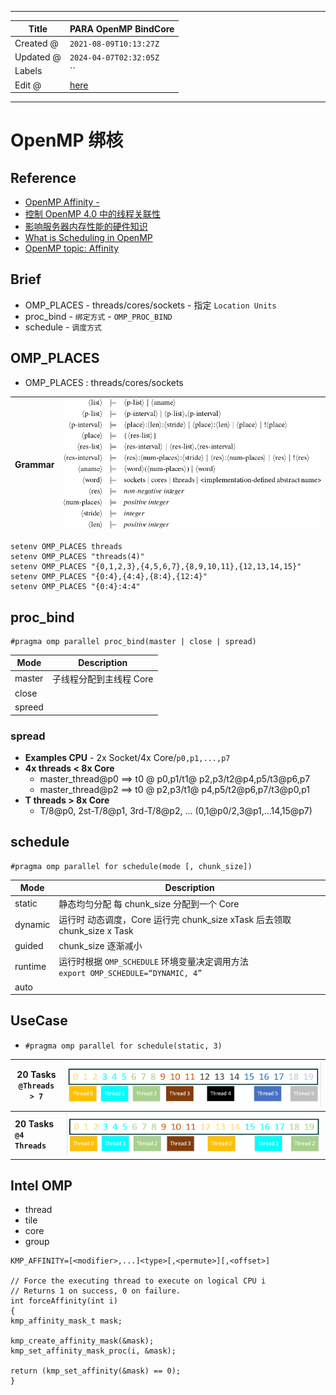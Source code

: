 -----

| Title     | PARA OpenMP BindCore                              |
| --------- | ------------------------------------------------- |
| Created @ | `2021-08-09T10:13:27Z`                            |
| Updated @ | `2024-04-07T02:32:05Z`                            |
| Labels    | \`\`                                              |
| Edit @    | [here](https://github.com/junxnone/opt/issues/27) |

-----

# OpenMP 绑核

## Reference

  - [OpenMP Affinity -
    ](https://www.openmp.org/wp-content/uploads/openmp-examples-4.5.0.pdf)
  - [控制 OpenMP 4.0
    中的线程关联性](https://docs.oracle.com/cd/E57201_01/html/E58572/gpdpg.html#scrolltoc)
  - [影响服务器内存性能的硬件知识](https://decodezp.github.io/2018/12/13/quickwords5-server-memory/)
  - [What is Scheduling in
    OpenMP](https://610yilingliu.github.io/2020/07/15/ScheduleinOpenMP/)
  - [OpenMP topic:
    Affinity](https://pages.tacc.utexas.edu/~eijkhout/pcse/html/omp-affinity.html)

## Brief

  - OMP\_PLACES - threads/cores/sockets - 指定 `Location Units`
  - proc\_bind - `绑定方式` - `OMP_PROC_BIND`
  - schedule - `调度方式`

## OMP\_PLACES

  - OMP\_PLACES : threads/cores/sockets

| Grammar | ![image](media/0516b1cf6b7fb0f2e8020cec56c51fc4e6d2e1a4.png) |
| ------- | ------------------------------------------------------------ |

    setenv OMP_PLACES threads 
    setenv OMP_PLACES "threads(4)" 
    setenv OMP_PLACES "{0,1,2,3},{4,5,6,7},{8,9,10,11},{12,13,14,15}" 
    setenv OMP_PLACES "{0:4},{4:4},{8:4},{12:4}" 
    setenv OMP_PLACES "{0:4}:4:4"

## proc\_bind

``` 
#pragma omp parallel proc_bind(master | close | spread) 
```

| Mode   | Description    |
| ------ | -------------- |
| master | 子线程分配到主线程 Core |
| close  |                |
| spreed |                |

### spread

  - **Examples CPU** - 2x Socket/4x Core/`p0,p1,...,p7`
  - **4x threads \< 8x Core**
      - master\_thread@p0 ==\> t0 @ p0,p1/t1@ p2,p3/t2@p4,p5/t3@p6,p7
      - master\_thread@p2 ==\> t0 @ p2,p3/t1@ p4,p5/t2@p6,p7/t3@p0,p1
  - **T threads \> 8x Core**
      - T/8@p0, 2st-T/8@p1, 3rd-T/8@p2, ... (0,1@p0/2,3@p1,...14,15@p7)

## schedule

    #pragma omp parallel for schedule(mode [, chunk_size])

| Mode    | Description                                                            |
| ------- | ---------------------------------------------------------------------- |
| static  | 静态均匀分配 每 chunk\_size 分配到一个 Core                                        |
| dynamic | 运行时 动态调度，Core 运行完 chunk\_size xTask 后去领取 chunk\_size x Task            |
| guided  | chunk\_size 逐渐减小                                                       |
| runtime | 运行时根据 `OMP_SCHEDULE` 环境变量决定调用方法<br> `export OMP_SCHEDULE=“DYNAMIC, 4”` |
| auto    |                                                                        |

## UseCase

  - `#pragma omp parallel for schedule(static, 3)`

| 20 Tasks<br> `@Threads > 7`   | ![image](media/ea47d04ee77641cd91f1c256f0f15668f0a81293.png) |
| ----------------------------- | ------------------------------------------------------------ |
| **20 Tasks <br>`@4 Threads`** | ![image](media/58b4031ada6cff67cd79c8773e7bb09be1ebb7ad.png) |

## Intel OMP

  - thread
  - tile
  - core
  - group

<!-- end list -->

    KMP_AFFINITY=[<modifier>,...]<type>[,<permute>][,<offset>]

    // Force the executing thread to execute on logical CPU i
    // Returns 1 on success, 0 on failure.
    int forceAffinity(int i)
    {
    kmp_affinity_mask_t mask;
    
    kmp_create_affinity_mask(&mask); 
    kmp_set_affinity_mask_proc(i, &mask); 
        
    return (kmp_set_affinity(&mask) == 0); 
    }
